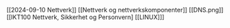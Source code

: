 [[2024-09-10 Nettverk]]
[[Nettverk og nettverkskomponenter]]
[[DNS.png]]
[[IKT100 Nettverk, Sikkerhet og Personvern]
[[LINUX]]]